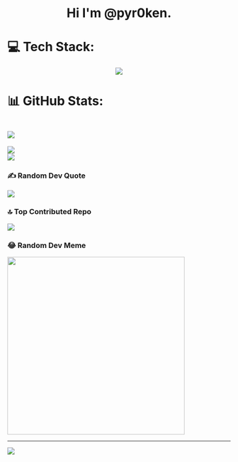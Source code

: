 # <center> Hi I'm @pyr0ken. </center>

# 💻 Tech Stack:
<p align="center">
  <a href="https://skillicons.dev">
    <img src="https://skillicons.dev/icons?i=python,linux,vscode,django,postgres,postman,git,docker,html,css,js" />
  </a>
</p>

# 📊 GitHub Stats:
# ![](https://github-readme-stats.vercel.app/api?username=pyr0ken&theme=dark&hide_border=false&include_all_commits=true&count_private=false)<br/>
![](https://github-readme-streak-stats.herokuapp.com/?user=pyr0ken&theme=dark&hide_border=false)<br/>
![](https://github-readme-stats.vercel.app/api/top-langs/?username=pyr0ken&theme=dark&hide_border=false&include_all_commits=true&count_private=false&layout=compact)

### ✍️ Random Dev Quote
![](https://quotes-github-readme.vercel.app/api?type=vetical&theme=dark)

### 🔝 Top Contributed Repo
![](https://github-contributor-stats.vercel.app/api?username=pyr0ken&limit=5&theme=dark&combine_all_yearly_contributions=true)

### 😂 Random Dev Meme
<img src='https://randommeme-five.vercel.app/' style="height: 400px;"/>

---
[![](https://visitcount.itsvg.in/api?id=pyr0ken&icon=5&color=4)](https://visitcount.itsvg.in)

<!-- Proudly created with GPRM ( https://gprm.itsvg.in ) -->
